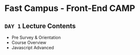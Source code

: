 # Fast Campus - Front-End CAMP

## `DAY 1` Lecture Contents

- Pre Survey & Orientation
- Course Overview
- Javascript Advanced
